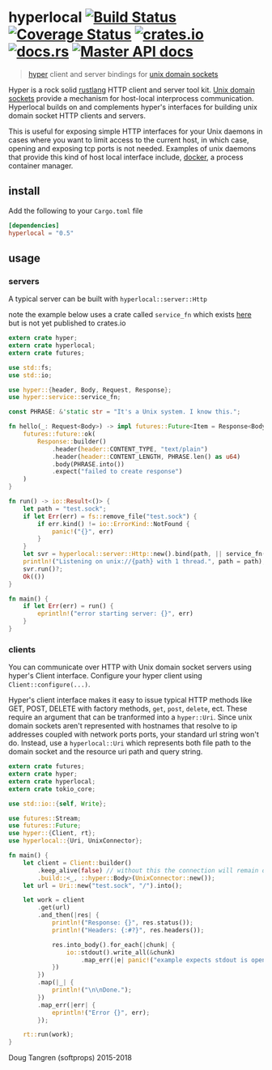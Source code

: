 # hyperlocal [![Build Status](https://travis-ci.org/softprops/hyperlocal.svg?branch=master)](https://travis-ci.org/softprops/hyperlocal) [![Coverage Status](https://coveralls.io/repos/github/softprops/hyperlocal/badge.svg)](https://coveralls.io/github/softprops/hyperlocal) [![crates.io](https://img.shields.io/crates/v/hyperlocal.svg)](https://crates.io/crates/hyperlocal) [![docs.rs](https://docs.rs/hyperlocal/badge.svg)](https://docs.rs/hyperlocal) [![Master API docs](https://img.shields.io/badge/docs-master-green.svg)](https://softprops.github.io/hyperlocal)

> [hyper](https://github.com/hyperium/hyper) client and server bindings for [unix domain sockets](https://github.com/tokio-rs/tokio-uds)

Hyper is a rock solid [rustlang](https://www.rust-lang.org/) HTTP client and server tool kit. [Unix domain sockets](https://en.wikipedia.org/wiki/Unix_domain_socket) provide
a mechanism for host-local interprocess communication. Hyperlocal builds on and complements hyper's interfaces for building unix domain socket HTTP clients and servers.

This is useful for exposing simple HTTP interfaces for your Unix daemons in cases where you want to limit access to the current host, in which case, opening and exposing tcp ports is not needed. Examples of unix daemons that provide this kind of host local interface include, [docker](https://docs.docker.com/engine/misc/), a process container manager.


## install

Add the following to your `Cargo.toml` file

```toml
[dependencies]
hyperlocal = "0.5"
```

## usage

### servers

A typical server can be built with `hyperlocal::server::Http`

note the example below uses a crate called `service_fn` which exists [here](https://github.com/tokio-rs/service-fn) but is not yet published to crates.io

```rust
extern crate hyper;
extern crate hyperlocal;
extern crate futures;

use std::fs;
use std::io;

use hyper::{header, Body, Request, Response};
use hyper::service::service_fn;

const PHRASE: &'static str = "It's a Unix system. I know this.";

fn hello(_: Request<Body>) -> impl futures::Future<Item = Response<Body>, Error = io::Error> + Send {
    futures::future::ok(
        Response::builder()
            .header(header::CONTENT_TYPE, "text/plain")
            .header(header::CONTENT_LENGTH, PHRASE.len() as u64)
            .body(PHRASE.into())
            .expect("failed to create response")
    )
}

fn run() -> io::Result<()> {
    let path = "test.sock";
    if let Err(err) = fs::remove_file("test.sock") {
        if err.kind() != io::ErrorKind::NotFound {
            panic!("{}", err)
        }
    }
    let svr = hyperlocal::server::Http::new().bind(path, || service_fn(hello))?;
    println!("Listening on unix://{path} with 1 thread.", path = path);
    svr.run()?;
    Ok(())
}

fn main() {
    if let Err(err) = run() {
        eprintln!("error starting server: {}", err)
    }
}
```

### clients

You can communicate over HTTP with Unix domain socket servers using hyper's Client interface.
Configure your hyper client using `Client::configure(...)`.

Hyper's client
interface makes it easy to issue typical HTTP methods like GET, POST, DELETE with factory methods,
`get`, `post`, `delete`, ect. These require an argument that can be tranformed into a `hyper::Uri`.
Since unix domain sockets aren't represented with hostnames that resolve to ip addresses coupled with network ports ports,
your standard url string won't do. Instead, use a `hyperlocal::Uri`
which represents both file path to the domain socket and the resource uri path and query string.

```rust
extern crate futures;
extern crate hyper;
extern crate hyperlocal;
extern crate tokio_core;

use std::io::{self, Write};

use futures::Stream;
use futures::Future;
use hyper::{Client, rt};
use hyperlocal::{Uri, UnixConnector};

fn main() {
    let client = Client::builder()
        .keep_alive(false) // without this the connection will remain open
        .build::<_, ::hyper::Body>(UnixConnector::new());
    let url = Uri::new("test.sock", "/").into();

    let work = client
        .get(url)
        .and_then(|res| {
            println!("Response: {}", res.status());
            println!("Headers: {:#?}", res.headers());

            res.into_body().for_each(|chunk| {
                io::stdout().write_all(&chunk)
                    .map_err(|e| panic!("example expects stdout is open, error={}", e))
            })
        })
        .map(|_| {
            println!("\n\nDone.");
        })
        .map_err(|err| {
            eprintln!("Error {}", err);
        });

    rt::run(work);
}
```

Doug Tangren (softprops) 2015-2018
